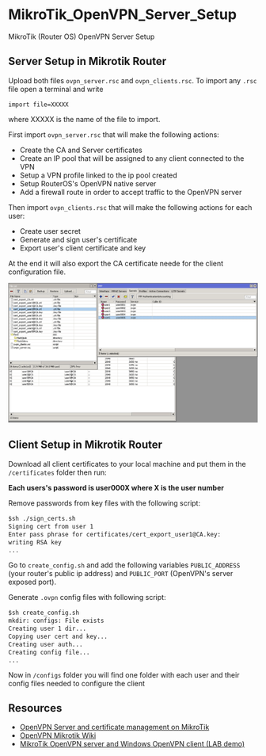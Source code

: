 # MikroTik_OpenVPN_Server_Setup

MikroTik (Router OS) OpenVPN Server Setup

## Server Setup in Mikrotik Router

Upload both files `ovpn_server.rsc` and `ovpn_clients.rsc`. To import any `.rsc` file open a terminal and write
````
import file=XXXXX
```` 
where XXXXX is the name of the file to import.

First import `ovpn_server.rsc` that will make the following actions:

+ Create the CA and Server certificates  
+ Create an IP pool that will be assigned to any client connected to the VPN
+ Setup a VPN profile linked to the ip pool created
+ Setup RouterOS's OpenVPN native server
+ Add a firewall route in order to accept traffic to the OpenVPN server

Then import `ovpn_clients.rsc` that will make the following actions for each user:

+ Create user secret  
+ Generate and sign user's certificate
+ Export user's client certificate and key


At the end it will also export the CA certificate neede for the client configuration file.

![clients](./art/clients.png)


## Client Setup in Mikrotik Router

Download all client certificates to your local machine and put them in the `/certificates` folder
then run:

**Each users's password is user000X where X is the user number**

Remove passwords from key files with the following script:
```
$sh ./sign_certs.sh
Signing cert from user 1
Enter pass phrase for certificates/cert_export_user1@CA.key:
writing RSA key
...
```
Go to `create_config.sh` and add the following variables `PUBLIC_ADDRESS` (your router's public ip address) and `PUBLIC_PORT` (OpenVPN's server exposed port).

Generate `.ovpn` config files with following script:

```
$sh create_config.sh
mkdir: configs: File exists
Creating user 1 dir...
Copying user cert and key...
Creating user auth...
Creating config file...
...
```

Now in `/configs` folder you will find one folder with each user and their config files needed to configure the client


## Resources
+ [OpenVPN Server and certificate management on MikroTik](https://gist.github.com/SmartFinn/8324a55a2020c56b267b)
+ [OpenVPN Mikrotik Wiki](https://wiki.mikrotik.com/wiki/OpenVPN)
+ [MikroTik OpenVPN server and Windows OpenVPN client (LAB demo)](https://www.youtube.com/watch?v=ucifDsLHj6c)

